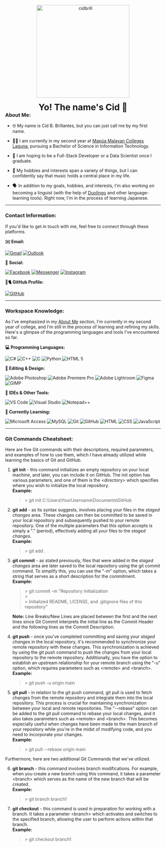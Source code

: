 <p align="center" style="margin-bottom: -25px;">
    <img src="https://scontent.xx.fbcdn.net/v/t39.1997-6/409609634_738382277619150_2219608184342577714_n.webp?_nc_cat=101&ccb=1-7&_nc_sid=ba09c1&_nc_eui2=AeGmsxzKtBDv3YnRt0ZvnyHLciAO_RjDsnxyIA79GMOyfOdD1VhI_5oFAXmIY8-vb7jJ94h3TWB9ZSBxWkCdpmBa&_nc_ohc=NBQ38qKih_UAX_bxPlZ&_nc_ad=z-m&_nc_cid=0&_nc_ht=scontent.xx&cb_e2o_trans=q&oh=00_AfAt6m6xm3rB6uC87RsPJki6OXdk0Ba1-yAgFcU4SGBGEA&oe=659A18DF" alt="cidbrill" width=300>
</p>

<h1 align="center" style="margin-bottom: -25px;"> Yo! The name's Cid 👋 </h1>

<h3>About Me:</h3>

- 🤓 My name is Cid B. Brillantes, but you can just call me by my first name.

- 🧑‍💻 I am currently in my second year at <a href="https://mcl.edu.ph/" target="_blank">Mapúa Malayan Colleges Laguna</a>, pursuing a Bachelor of Science in Information Technology.

- 🌠 I am hoping to be a Full-Stack Developer or a Data Scientist once I graduate.

- 🎵 My hobbies and interests span a variety of things, but I can confidently say that music holds a central place in my life.

- 🗣️ In addition to my goals, hobbies, and interests, I'm also working on becoming a linguist (with the help of <a href="https://www.duolingo.com/" target="_blank">Duolingo</a> and other language-learning tools). Right now, I'm in the process of learning Japanese.

<hr>

<h3>Contact Information:</h3>

If you'd like to get in touch with me, feel free to connect through these platforms.

**✉️ Email:**

[![Gmail](https://img.shields.io/badge/Gmail-D14836?style=for-the-badge&logo=gmail&logoColor=white)](mailto:iam.cidbrill@gmail.com) [![Outlook](https://img.shields.io/badge/Microsoft_Outlook-0078D4?style=for-the-badge&logo=microsoft-outlook&logoColor=white)](mailto:2022cbrillantes@live.mcl.edu.ph)

**📱 Social:**

[![Facebook](https://img.shields.io/badge/Facebook-1877F2?style=for-the-badge&logo=facebook&logoColor=white)](https://web.facebook.com/cidbrill.69420) [![Messenger](https://img.shields.io/badge/Messenger-00B2FF?style=for-the-badge&logo=messenger&logoColor=white)](https://m.me/cidbrill.69420) [![Instagram](https://img.shields.io/badge/Instagram-E4405F?style=for-the-badge&logo=instagram&logoColor=white)](https://www.instagram.com/cidbrill/)

**🐙🐈 GitHub Profile:**

[![GitHub](https://img.shields.io/badge/GitHub-100000?style=for-the-badge&logo=github&logoColor=white)](https://github.com/cidbrill)

<hr>

<h3>Workspace Knowledge:</h3>

As I've emphasized in my [About Me](#about-me) section, I'm currently in my second year of college, and I'm still in the process of learning and refining my skills. Here's a glimpse of the programming languages and tools I've encountered so far.

**💻 Programming Languages:**

![C#](https://img.shields.io/badge/C%23-239120?style=for-the-badge&logo=c-sharp&logoColor=white) ![C++](https://img.shields.io/badge/C%2B%2B-00599C?style=for-the-badge&logo=c%2B%2B&logoColor=white) ![C](https://img.shields.io/badge/C-00599C?style=for-the-badge&logo=c&logoColor=white) ![Python](https://img.shields.io/badge/Python-FFD43B?style=for-the-badge&logo=python&logoColor=blue) ![HTML 5](https://img.shields.io/badge/HTML5-E34F26?style=for-the-badge&logo=html5&logoColor=white)

**🎨 Editing & Design:**

![Adobe Photoshop](https://img.shields.io/badge/Adobe%20Photoshop-31A8FF?style=for-the-badge&logo=Adobe%20Photoshop&logoColor=black) ![Adobe Premiere Pro](https://img.shields.io/badge/Adobe%20Premiere%20Pro-9999FF?style=for-the-badge&logo=Adobe%20Premiere%20Pro&logoColor=white) ![Adobe Lightroom](https://img.shields.io/badge/Adobe%20Lightroom-31A8FF?style=for-the-badge&logo=Adobe%20Lightroom&logoColor=white) ![Figma](https://img.shields.io/badge/Figma-F24E1E?style=for-the-badge&logo=figma&logoColor=white) ![GIMP](https://img.shields.io/badge/gimp-5C5543?style=for-the-badge&logo=gimp&logoColor=white)

**🔧 IDEs & Other Tools:**

![VS Code](https://img.shields.io/badge/VSCode-0078D4?style=for-the-badge&logo=visual%20studio%20code&logoColor=white) ![Visual Studio](https://img.shields.io/badge/Visual_Studio-5C2D91?style=for-the-badge&logo=visual%20studio&logoColor=white) ![Notepad++](https://img.shields.io/badge/Notepad++-90E59A.svg?style=for-the-badge&logo=notepad%2B%2B&logoColor=black)

**🏫 Currently Learning:**

![Microsoft Access](https://img.shields.io/badge/Microsoft_Access-A4373A?style=for-the-badge&logo=microsoft-access&logoColor=white) ![MySQL](https://img.shields.io/badge/MySQL-005C84?style=for-the-badge&logo=mysql&logoColor=white) ![Git](https://img.shields.io/badge/GIT-E44C30?style=for-the-badge&logo=git&logoColor=white) ![GitHub](https://img.shields.io/badge/GitHub-100000?style=for-the-badge&logo=github&logoColor=white) ![HTML](https://img.shields.io/badge/HTML5-E34F26?style=for-the-badge&logo=html5&logoColor=white) ![CSS](https://img.shields.io/badge/CSS3-1572B6?style=for-the-badge&logo=css3&logoColor=white) ![JavaScript](https://img.shields.io/badge/JavaScript-323330?style=for-the-badge&logo=javascript&logoColor=F7DF1E)

<hr>

<h3>Git Commands Cheatsheet:</h3>

Here are five Git commands with their descriptions, required parameters, and examples of how to use them, which I have already utilized while learning the basics of Git and GitHub.

1. **git init** - this command initializes an empty repository on your local machine, and later, you can include it on GitHub. The init option has various parameters, and one of them is the &lt;directory&gt; which specifies where you wish to initialize the local repository. <br>
    **Example:**
    > &gt; git init C:\Users\YourUsername\Documents\GitHub

2. **git add** - as its syntax suggests, involves placing your files in the *staged changes* area. These changes can then be committed to be saved in your local repository and subsequently pushed to your remote repository. One of the multiple parameters that this option accepts is simply a "." (period), effectively adding all your files to the *staged changes*. <br>
    **Example:**
    > &gt; git add .

3. **git commit** - as stated previously, files that were added in the *staged changes* area are later saved to the local repository using the git commit command. To simplify this, you can use the "-m" option, which takes a string that serves as a short description for the commitment. <br>
    **Example:**
    > &gt; git commit -m "Repository Initialization <br>
    &gt; <br>
    &gt; Initialized README, LICENSE, and .gitignore files of this repository"

    **Note:** Line Breaks/New Lines are placed between the first and the next lines since Git Commit interprets the initial line as the Commit Header and the following lines as the Commit Description.

4. **git push** - once you've completed committing and saving your *staged changes* in the local repository, it's recommended to synchronize your remote repository with these changes. This synchronization is achieved by using the git push command to push the changes from your local repository to the remote repository. Additionally, you have the option to establish an upstream relationship for your remote branch using the "-u" option, which requires parameters such as &lt;remote&gt; and &lt;branch&gt;. <br>
    **Example:**
    > &gt; git push -u origin main

5. **git pull** - in relation to the git push command, git pull is used to fetch changes from the remote repository and integrate them into the local repository. This process is crucial for maintaining synchronization between your local and remote repositories. The "--rebase" option can be added to the git pull command to rebase your local changes, and it also takes parameters such as &lt;remote&gt; and &lt;branch&gt;. This becomes especially useful when changes have been made to the main branch of your repository while you're in the midst of modifying code, and you need to incorporate your changes. <br>
    **Example:**
    > &gt; git pull --rebase origin main

Furthermore, here are two additional Git Commands that we've utilized.

6. **git branch** - this command involves branch modifications. For example, when you create a new branch using this command, it takes a parameter &lt;branch&gt; which serves as the name of the new branch that will be created. <br>
    **Example:**
    > &gt; git branch branch1

7. **git checkout** - this command is used in preparation for working with a branch. It takes a parameter &lt;branch&gt; which activates and switches to the specified branch, allowing the user to perform actions within that branch. <br>
    **Example:**
    > &gt; git checkout branch1
    